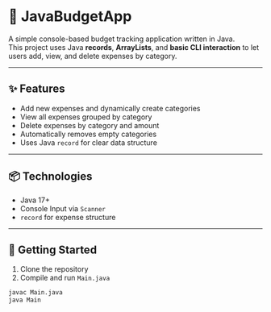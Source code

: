 # 💸 JavaBudgetApp

A simple console-based budget tracking application written in Java.  
This project uses Java **records**, **ArrayLists**, and **basic CLI interaction** to let users add, view, and delete expenses by category.

---

## ✨ Features

- Add new expenses and dynamically create categories
- View all expenses grouped by category
- Delete expenses by category and amount
- Automatically removes empty categories
- Uses Java `record` for clear data structure

---

## 📦 Technologies

- Java 17+
- Console Input via `Scanner`
- `record` for expense structure

---

## 🚀 Getting Started

1. Clone the repository
2. Compile and run `Main.java`
```bash
javac Main.java
java Main
